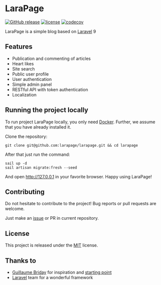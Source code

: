 # LaraPage

[![GitHub release](https://img.shields.io/github/release/larapage/larapage.svg)](https://github.com/larapage/larapage/releases/latest)
[![license](https://img.shields.io/badge/License-MIT-green.svg)](https://github.com/larapage/larapage/blob/development/LICENSE)
[![codecov](https://codecov.io/gh/larapage/larapage/branch/main/graph/badge.svg?token=4CYTVMVUYV)](https://codecov.io/gh/larapage/larapage)

LaraPage is a simple blog based on [Laravel](https://laravel.com) 9

## Features

- Publication and commenting of articles
- Heart likes
- Site search
- Public user profile
- User authentication
- Simple admin panel
- RESTful API with token authentication
- Localization

## Running the project locally

To run project LaraPage locally, you only need [Docker](https://www.docker.com). Further, we assume that you have already installed it.

Clone the repository:

```shell
git clone git@github.com:larapage/larapage.git && cd larapage
```

After that just run the command:

```shell
sail up -d
sail artisan migrate:fresh --seed
```

And open http://127.0.0.1 in your favorite browser. Happy using LaraPage!

## Contributing

Do not hesitate to contribute to the project! Bug reports or pull requests are welcome. 

Just make an [issue](https://github.com/larapage/larapage/issues) or PR in current repository.

## License

This project is released under the [MIT](http://opensource.org/licenses/MIT) license.

## Thanks to

- [Guillaume Briday](https://github.com/guillaumebriday) for inspiration and [starting point](https://github.com/guillaumebriday/laravel-blog)
- [Laravel](https://laravel.com) team for a wonderful framework
